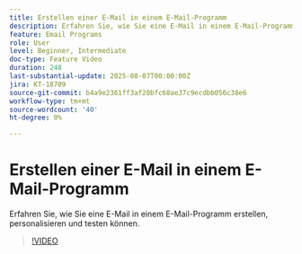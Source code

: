 ```yaml
---
title: Erstellen einer E-Mail in einem E-Mail-Programm
description: Erfahren Sie, wie Sie eine E-Mail in einem E-Mail-Programm erstellen, personalisieren und testen können.
feature: Email Programs
role: User
level: Beginner, Intermediate
doc-type: Feature Video
duration: 248
last-substantial-update: 2025-08-07T00:00:00Z
jira: KT-18709
source-git-commit: b4a9e2361ff3af20bfc68ae37c9ecdbb056c38e6
workflow-type: tm+mt
source-wordcount: '40'
ht-degree: 0%

---
```



# Erstellen einer E-Mail in einem E-Mail-Programm

Erfahren Sie, wie Sie eine E-Mail in einem E-Mail-Programm erstellen, personalisieren und testen können.

>[!VIDEO](https://video.tv.adobe.com/v/3470630/?learn=on&enablevpops)
